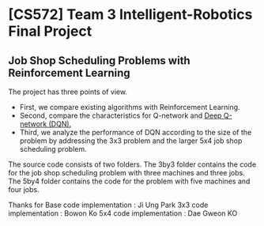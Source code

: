 <h1> [CS572] Team 3 Intelligent-Robotics Final Project  </h1>
<h2> Job Shop Scheduling Problems with Reinforcement Learning </h2>


The project has three points of view.
<ul>
  <li> First, we compare existing algorithms with Reinforcement Learning.</li>
  <li>Second, compare the characteristics for Q-network and  <a href = https://www.readcube.com/articles/10.1038%2Fnature14236?shared_access_token=Lo_2hFdW4MuqEcF3CVBZm9RgN0jAjWel9jnR3ZoTv0P5kedCCNjz3FJ2FhQCgXkApOr3ZSsJAldp-tw3IWgTseRnLpAc9xQq-vTA2Z5Ji9lg16_WvCy4SaOgpK5XXA6ecqo8d8J7l4EJsdjwai53GqKt-7JuioG0r3iV67MQIro74l6IxvmcVNKBgOwiMGi8U0izJStLpmQp6Vmi_8Lw_A%3D%3D> Deep Q-network (DQN).</a></li>
  <li> Third, we analyze the performance of DQN according to the size of the problem by addressing the 3x3 problem and the larger 5x4 job shop scheduling problem.
</li></ul>


The source code consists of two folders. The 3by3 folder contains the code for the job shop scheduling problem with three machines and three jobs. The 5by4 folder contains the code for the problem with five machines and four jobs.

Thanks for
Base code implementation : Ji Ung Park
3x3 code implementation : Bowon Ko
5x4 code implementation : Dae Gweon KO
